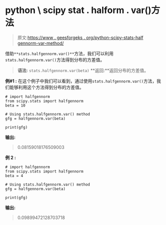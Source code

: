 # python \ scipy stat . halform . var()方法

> 原文:[https://www . geesforgeks . org/python-scipy-stats-half gennorm-var-method/](https://www.geeksforgeeks.org/python-scipy-stats-halfgennorm-var-method/)

借助`**stats.halfgennorm.var()**`方法，我们可以利用`stats.halfgennorm.var()`方法得到分布的方差值。

> **语法:** `stats.halfgennorm.var(beta)`
> **返回:**返回分布的方差值。

**例#1 :**
在这个例子中我们可以看到，通过使用`stats.halfgennorm.var()`方法，我们能够利用这个方法得到分布的方差值。

```
# import halfgennorm
from scipy.stats import halfgennorm
beta = 10

# Using stats.halfgennorm.var() method
gfg = halfgennorm.var(beta)

print(gfg)
```

**输出:**

> 0.08159018176509003

**例 2 :**

```
# import halfgennorm
from scipy.stats import halfgennorm
beta = 4

# Using stats.halfgennorm.var() method
gfg = halfgennorm.var(beta)

print(gfg)
```

**输出:**

> 0.09899472128703718